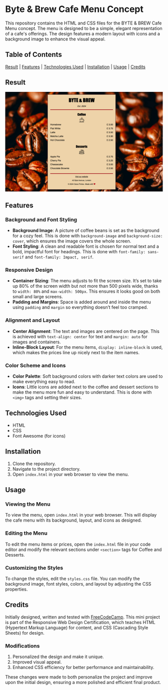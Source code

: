 # Byte & Brew Cafe Menu Concept

This repository contains the HTML and CSS files for the BYTE & BREW Cafe Menu concept. The menu is designed to be a simple, elegant representation of a cafe's offerings. The design features a modern layout with icons and a background image to enhance the visual appeal.

## Table of Contents

[Result](#result) | [Features](#features) | [Technologies Used](#technologies-used) | [Installation](#installation) | [Usage](#usage) | [Credits](#credits) 


## Result

![BYTE & BREW Logo](./img/menu.png)

## Features

### Background and Font Styling

- **Background Image**: A picture of coffee beans is set as the background for a cozy feel. This is done with `background-image` and `background-size: cover`, which ensures the image covers the whole screen.
- **Font Styling**: A clean and readable font is chosen for normal text and a bold, impactful font for headings. This is done with `font-family: sans-serif` and `font-family: Impact, serif`.

### Responsive Design

- **Container Sizing**: The menu adjusts to fit the screen size. It’s set to take up 80% of the screen width but not more than 500 pixels wide, thanks to `width: 80%` and `max-width: 500px`. This ensures it looks good on both small and large screens.
- **Padding and Margins**: Space is added around and inside the menu using `padding` and `margin` so everything doesn’t feel too cramped.

### Alignment and Layout

- **Center Alignment**: The text and images are centered on the page. This is achieved with `text-align: center` for text and `margin: auto` for images and containers.
- **Inline-Block Layout**: For the menu items, `display: inline-block` is used, which makes the prices line up nicely next to the item names.

### Color Scheme and Icons

- **Color Palette**: Soft background colors with darker text colors are used to make everything easy to read.
- **Icons**: Little icons are added next to the coffee and dessert sections to make the menu more fun and easy to understand. This is done with `<img>` tags and setting their sizes.

## Technologies Used

- HTML
- CSS
- Font Awesome (for icons)

## Installation

1. Clone the repository.
2. Navigate to the project directory.
3. Open `index.html` in your web browser to view the menu.

## Usage

### Viewing the Menu

To view the menu, open `index.html` in your web browser. This will display the cafe menu with its background, layout, and icons as designed.

### Editing the Menu

To edit the menu items or prices, open the `index.html` file in your code editor and modify the relevant sections under `<section>` tags for Coffee and Desserts.

### Customizing the Styles

To change the styles, edit the `styles.css` file. You can modify the background image, font styles, colors, and layout by adjusting the CSS properties.

## Credits

Initially designed, written and tested with [FreeCodeCamp](https://www.freecodecamp.org/opin). This mini project is part of the Responsive Web Design Certification, which teaches HTML (Hypertext Markup Language) for content, and CSS (Cascading Style Sheets) for design. 

### Modifications

1. Personalized the design and make it unique.
2. Improved visual appeal.
3. Enhanced CSS efficiency for better performance and maintainability.

These changes were made to both personalize the project and improve upon the initial design, ensuring a more polished and efficient final product.
